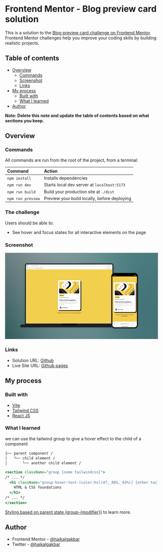 # Frontend Mentor - Blog preview card solution

This is a solution to the [Blog preview card challenge on Frontend Mentor](https://www.frontendmentor.io/challenges/blog-preview-card-ckPaj01IcS). Frontend Mentor challenges help you improve your coding skills by building realistic projects. 

## Table of contents

- [Overview](#overview)
  - [Commands](#commands)
  - [Screenshot](#screenshot)
  - [Links](#links)
- [My process](#my-process)
  - [Built with](#built-with)
  - [What I learned](#what-i-learned)
- [Author](#author)

**Note: Delete this note and update the table of contents based on what sections you keep.**

## Overview

### Commands

All commands are run from the root of the project, from a terminal:

| Command                   | Action                                           |
| :------------------------ | :----------------------------------------------- |
| `npm install`             | Installs dependencies                            |
| `npm run dev`             | Starts local dev server at `localhost:5173`      |
| `npm run build`           | Build your production site at `./dist`         |
| `npm run preview`         | Preview your build locally, before deploying     |

### The challenge

Users should be able to:

- See hover and focus states for all interactive elements on the page

### Screenshot

![](./public/frontend-mentor-blog-preview-card_thumbnail.png)

### Links

- Solution URL: [Github](https://github.com/haikalgakbar/frontend-mentor-blog-preview-card)
- Live Site URL: [Github pages](https://haikalgakbar.github.io/frontend-mentor-blog-preview-card/)

## My process

### Built with

- [Vite](https://vitejs.dev/)
- [Tailwind CSS](https://tailwindcss.com/)
- [React JS](https://react.dev/)

### What I learned

we can use the tailwind group to give a hover effect to the child of a component

```text
├── parent component /
│   └── child element /
│       └── another child element /
```
```jsx
<section className="group {some tailwindcss}">
/* ... */
  <h1 className="group-hover:text-[color:hsl(47,_88%,_63%)] {other tailwind code}">
    HTML & CSS foundations
  </h1>
/* ... */
</section>
```

[Styling based on parent state (group-{modifier})](https://tailwindcss.com/docs/hover-focus-and-other-states#styling-based-on-parent-state) to learn more.

## Author

- Frontend Mentor - [@haikalgakbar](https://www.frontendmentor.io/profile/haikalgakbar)
- Twitter - [@haikalgakbar](https://www.twitter.com/haikalgakbar)
